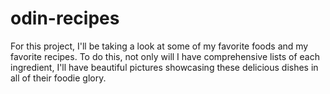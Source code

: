 # odin-recipes

For this project, I'll be taking a look at some of my favorite foods and my favorite recipes. To do this, not only will I have comprehensive lists of each ingredient, I'll have beautiful pictures showcasing these delicious dishes in all of their foodie glory.